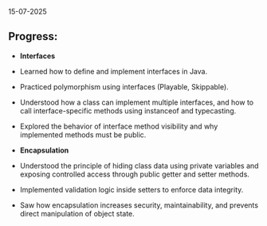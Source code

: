 15-07-2025

## Progress:
* **Interfaces**
* Learned how to define and implement interfaces in Java.
* Practiced polymorphism using interfaces (Playable, Skippable).
* Understood how a class can implement multiple interfaces, and how to call interface-specific methods using instanceof and typecasting.
* Explored the behavior of interface method visibility and why implemented methods must be public.

* **Encapsulation**
* Understood the principle of hiding class data using private variables and exposing controlled access through public getter and setter methods.
* Implemented validation logic inside setters to enforce data integrity.
* Saw how encapsulation increases security, maintainability, and prevents direct manipulation of object state.